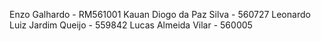 Enzo Galhardo - RM561001
Kauan Diogo da Paz Silva - 560727
Leonardo Luiz Jardim Queijo - 559842
Lucas Almeida Vilar - 560005

